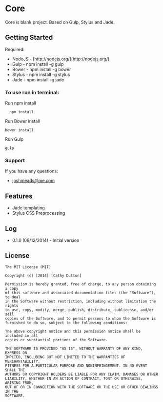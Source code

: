# Core

Core is blank project. Based on Gulp, Stylus and Jade.

## Getting Started

Required:
* NodeJS - [http://nodejs.org/](http://nodejs.org/)
* Gulp - npm install -g gulp
* Bower - npm install -g bower
* Stylus - npm install -g stylus
* Jade - npm install -g jade


### To use run in terminal:
Run npm install

```
  npm install
```

Run Bower install

```
bower install
```

Run Gulp

```
gulp
```


### Support
If you have any questions:

-   [joshmeads@me.com](mailto:joshmeads@me.com)


## Features

* Jade templating
* Stylus CSS Preprocessing

## Log

* 0.1.0 (08/12/2014) - Initial version



## License
```
The MIT License (MIT)

Copyright (c) [2014] [Cathy Dutton]

Permission is hereby granted, free of charge, to any person obtaining a copy
of this software and associated documentation files (the "Software"), to deal
in the Software without restriction, including without limitation the rights
to use, copy, modify, merge, publish, distribute, sublicense, and/or sell
copies of the Software, and to permit persons to whom the Software is
furnished to do so, subject to the following conditions:

The above copyright notice and this permission notice shall be included in all
copies or substantial portions of the Software.

THE SOFTWARE IS PROVIDED "AS IS", WITHOUT WARRANTY OF ANY KIND, EXPRESS OR
IMPLIED, INCLUDING BUT NOT LIMITED TO THE WARRANTIES OF MERCHANTABILITY,
FITNESS FOR A PARTICULAR PURPOSE AND NONINFRINGEMENT. IN NO EVENT SHALL THE
AUTHORS OR COPYRIGHT HOLDERS BE LIABLE FOR ANY CLAIM, DAMAGES OR OTHER
LIABILITY, WHETHER IN AN ACTION OF CONTRACT, TORT OR OTHERWISE, ARISING FROM,
OUT OF OR IN CONNECTION WITH THE SOFTWARE OR THE USE OR OTHER DEALINGS IN THE
SOFTWARE.